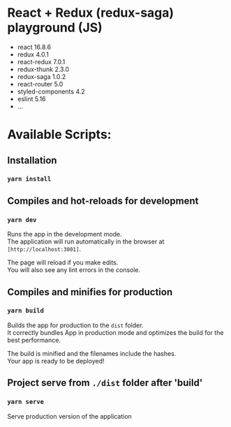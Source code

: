 # React + Redux (redux-saga) playground (JS)

+ react 16.8.6
+ redux 4.0.1
+ react-redux 7.0.1
+ redux-thunk 2.3.0
+ redux-saga 1.0.2
+ react-router 5.0
+ styled-components 4.2
+ eslint 5.16
+ ...

# Available Scripts:
## Installation
### `yarn install`


## Compiles and hot-reloads for development
### `yarn dev`

Runs the app in the development mode.<br>
The application will run automatically in the browser at `[http://localhost:3001]`.

The page will reload if you make edits.<br>
You will also see any lint errors in the console.

## Compiles and minifies for production
### `yarn build`

Builds the app for production to the `dist` folder.<br>
It correctly bundles App in production mode and optimizes the build for the best performance.

The build is minified and the filenames include the hashes.<br>
Your app is ready to be deployed!

## Project serve from  `./dist` folder after 'build'
### `yarn serve`
Serve production version of the application 
